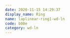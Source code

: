 ```yaml
---
date: 2020-11-15 14:29:37
display_name: Ring
name: laplinear-ring1-wd-ln
code: b00e
category: wd-ln
---
```

